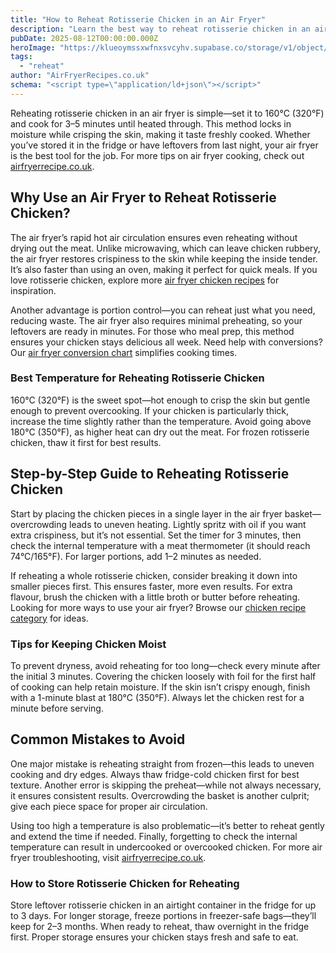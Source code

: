 ```yaml
---
title: "How to Reheat Rotisserie Chicken in an Air Fryer"
description: "Learn the best way to reheat rotisserie chicken in an air fryer—crispy skin, tender meat, and no dryness. Quick, easy, and foolproof!"
pubDate: 2025-08-12T00:00:00.000Z
heroImage: "https://klueoymssxwfnxsvcyhv.supabase.co/storage/v1/object/public/md/how-to-reheat-rotisserie-chicken-in-air-fryer-9f392eab.png"
tags:
  - "reheat"
author: "AirFryerRecipes.co.uk"
schema: "<script type=\"application/ld+json\"></script>"
---
```


<p>Reheating rotisserie chicken in an air fryer is simple—set it to 160°C (320°F) and cook for 3–5 minutes until heated through. This method locks in moisture while crisping the skin, making it taste freshly cooked. Whether you’ve stored it in the fridge or have leftovers from last night, your air fryer is the best tool for the job. For more tips on air fryer cooking, check out <a href=https://www.airfryerrecipe.co.uk>airfryerrecipe.co.uk</a>.</p>  

<h2>Why Use an Air Fryer to Reheat Rotisserie Chicken?</h2>  
<p>The air fryer’s rapid hot air circulation ensures even reheating without drying out the meat. Unlike microwaving, which can leave chicken rubbery, the air fryer restores crispiness to the skin while keeping the inside tender. It’s also faster than using an oven, making it perfect for quick meals. If you love rotisserie chicken, explore more <a href=https://www.airfryerrecipe.co.uk/recipes>air fryer chicken recipes</a> for inspiration.</p>  

<p>Another advantage is portion control—you can reheat just what you need, reducing waste. The air fryer also requires minimal preheating, so your leftovers are ready in minutes. For those who meal prep, this method ensures your chicken stays delicious all week. Need help with conversions? Our <a href=https://www.airfryerrecipe.co.uk/air-fryer-conversion-chart>air fryer conversion chart</a> simplifies cooking times.</p>  

<h3>Best Temperature for Reheating Rotisserie Chicken</h3>  
<p>160°C (320°F) is the sweet spot—hot enough to crisp the skin but gentle enough to prevent overcooking. If your chicken is particularly thick, increase the time slightly rather than the temperature. Avoid going above 180°C (350°F), as higher heat can dry out the meat. For frozen rotisserie chicken, thaw it first for best results.</p>  

<h2>Step-by-Step Guide to Reheating Rotisserie Chicken</h2>  
<p>Start by placing the chicken pieces in a single layer in the air fryer basket—overcrowding leads to uneven heating. Lightly spritz with oil if you want extra crispiness, but it’s not essential. Set the timer for 3 minutes, then check the internal temperature with a meat thermometer (it should reach 74°C/165°F). For larger portions, add 1–2 minutes as needed.</p>  

<p>If reheating a whole rotisserie chicken, consider breaking it down into smaller pieces first. This ensures faster, more even results. For extra flavour, brush the chicken with a little broth or butter before reheating. Looking for more ways to use your air fryer? Browse our <a href=https://www.airfryerrecipe.co.uk/recipe-category/chicken>chicken recipe category</a> for ideas.</p>  

<h3>Tips for Keeping Chicken Moist</h3>  
<p>To prevent dryness, avoid reheating for too long—check every minute after the initial 3 minutes. Covering the chicken loosely with foil for the first half of cooking can help retain moisture. If the skin isn’t crispy enough, finish with a 1-minute blast at 180°C (350°F). Always let the chicken rest for a minute before serving.</p>  

<h2>Common Mistakes to Avoid</h2>  
<p>One major mistake is reheating straight from frozen—this leads to uneven cooking and dry edges. Always thaw fridge-cold chicken first for best texture. Another error is skipping the preheat—while not always necessary, it ensures consistent results. Overcrowding the basket is another culprit; give each piece space for proper air circulation.</p>  

<p>Using too high a temperature is also problematic—it’s better to reheat gently and extend the time if needed. Finally, forgetting to check the internal temperature can result in undercooked or overcooked chicken. For more air fryer troubleshooting, visit <a href=https://www.airfryerrecipe.co.uk>airfryerrecipe.co.uk</a>.</p>  

<h3>How to Store Rotisserie Chicken for Reheating</h3>  
<p>Store leftover rotisserie chicken in an airtight container in the fridge for up to 3 days. For longer storage, freeze portions in freezer-safe bags—they’ll keep for 2–3 months. When ready to reheat, thaw overnight in the fridge first. Proper storage ensures your chicken stays fresh and safe to eat.</p>